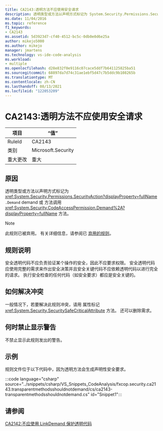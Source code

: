 ```yaml
---
title: CA2143:透明方法不应使用安全请求
description: 透明类型或方法以声明方式标记为 System.Security.Permissions.SecurityAction.Demand 或 方法调用 System.Security.CodeAccessPermission.Demand 方法。
ms.date: 11/04/2016
ms.topic: reference
f1_keywords:
- CA2143
ms.assetid: 5d3923d7-cf40-4512-bc5c-0db0e0d6e25a
author: mikejo5000
ms.author: mikejo
manager: jmartens
ms.technology: vs-ide-code-analysis
ms.workload:
- multiple
ms.openlocfilehash: d28e832f0e9116c07cace5ddf7b641125825ba51
ms.sourcegitcommit: 68897da7d74c31ae1ebf5d47c7b5ddc9b108265b
ms.translationtype: MT
ms.contentlocale: zh-CN
ms.lasthandoff: 08/13/2021
ms.locfileid: "122053209"
---
```

# <a name="ca2143-transparent-methods-should-not-use-security-demands"></a>CA2143:透明方法不应使用安全请求

|项目|“值”|
|-|-|
|RuleId|CA2143|
|类别|Microsoft.Security|
|重大更改|重大|

## <a name="cause"></a>原因
透明类型或方法以声明方式标记为 <xref:System.Security.Permissions.SecurityAction?displayProperty=fullName> `.Demand` demand 或 方法调用 <xref:System.Security.CodeAccessPermission.Demand%2A?displayProperty=fullName> 方法。

> [!NOTE]
> 此规则已被弃用。 有关详细信息，请参阅已 [弃用的规则](fxcop-unported-deprecated-rules.md)。

## <a name="rule-description"></a>规则说明
安全透明代码不应负责验证某个操作的安全，因此不应要求权限。 安全透明代码应使用完整的需求来作出安全决策并且安全关键代码不应依赖透明代码以进行完全的请求。 执行安全检查的任何代码（如安全要求）都应是安全关键的。

## <a name="how-to-fix-violations"></a>如何解决冲突
一般情况下，若要解决此规则冲突，请用 属性标记 <xref:System.Security.SecuritySafeCriticalAttribute> 方法。 还可以删除需求。

## <a name="when-to-suppress-warnings"></a>何时禁止显示警告
不禁止显示此规则发出的警告。

## <a name="example"></a>示例
规则文件位于以下代码中，因为透明方法会生成声明性安全要求。

:::code language="csharp" source="../snippets/csharp/VS_Snippets_CodeAnalysis/fxcop.security.ca2143.transparentmethodsshouldnotdemand/cs/ca2143-transparentmethodsshouldnotdemand.cs" id="Snippet1":::

## <a name="see-also"></a>请参阅
[CA2142:不应使用 LinkDemand 保护透明代码](../code-quality/ca2142.md)
